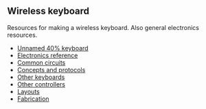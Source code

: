 ## Wireless keyboard

Resources for making a wireless keyboard.
Also general electronics resources.

- [Unnamed 40% keyboard](60_case_keyboard/README.md)
- [Electronics reference](electronics/electronics.md)
- [Common circuits](electronics/common_circuits.md)
- [Concepts and protocols](electronics/protocols.md)
- [Other keyboards](other_builds/other_keyboards.md)
- [Other controllers](other_builds/other_controllers.md)
- [Layouts](other_builds/other_layouts.md)
- [Fabrication](fabrication/fabrication.md)